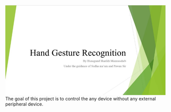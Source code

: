 ![photo](Presentation/Picture1.jpg)
The goal of this project is to control the any device without any external peripheral device.
